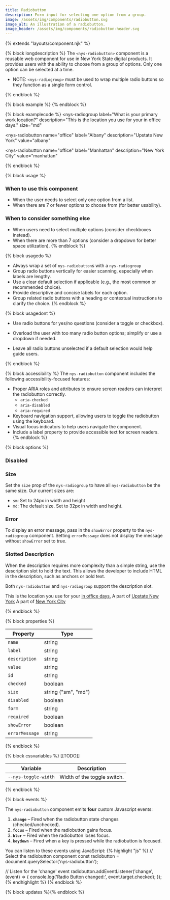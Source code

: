 ```yaml
---
title: Radiobutton
description: Form input for selecting one option from a group.
image: /assets/img/components/radiobutton.svg
image_alt: An illustration of a radiobutton.
image_header: /assets/img/components/radiobutton-header.svg
---
```


{% extends "layouts/component.njk" %}

{% block longdescription %}
The <code class="language-js">&lt;nys-radiobutton&gt;</code> component is a reusable web component for use in New York State digital products. It provides users with the ability to choose from a group of options. Only one option can be selected at a time.
 - NOTE: <code class="language-js">&lt;nys-radiogroup&gt;</code> must be used to wrap multiple radio buttons so they function as a single form control.

{% endblock %}

{% block example %}
<nys-radiogroup label="What is your primary work location?" description="This is the location you use for your in office days." size="md">
  <nys-radiobutton name="office" label="Albany" description="Upstate New York" value="albany" checked></nys-radiobutton>
  <nys-radiobutton name="office" label="Manhattan" description="New York City" value="manhattan"></nys-radiobutton>
</nys-radiogroup>
{% endblock %}

{% block examplecode %}
<nys-radiogroup 
  label="What is your primary work location?"
  description="This is the location you use for your in office days."
  size="md"
>
  <nys-radiobutton
    name="office"
    label="Albany"
    description="Upstate New York"
    value="albany"
  ></nys-radiobutton>
  <nys-radiobutton
    name="office"
    label="Manhattan"
    description="New York City"
    value="manhattan"
  ></nys-radiobutton>
</nys-radiogroup>
{% endblock %}

{% block usage %}
### When to use this component
  - When the user needs to select only one option from a list.
  - When there are 7 or fewer options to choose from (for better usability).

### When to consider something else
  - When users need to select multiple options (consider checkboxes instead).
  - When there are more than 7 options (consider a dropdown for better space utilization).
{% endblock %}

{% block usagedo %}
  - Always wrap a set of `nys-radiobutton`s with a `nys-radiogroup`
  - Group radio buttons vertically for easier scanning, especially when labels are lengthy.
  - Use a clear default selection if applicable (e.g., the most common or recommended choice).
  - Provide descriptive and concise labels for each option.
  - Group related radio buttons with a heading or contextual instructions to clarify the choice.
{% endblock %}

{% block usagedont %}
<ul>
<li><p>Use radio buttons for yes/no questions (consider a toggle or checkbox).</p></li>
<li><p>Overload the user with too many radio button options; simplify or use a dropdown if needed.</p></li>
<li><p>Leave all radio buttons unselected if a default selection would help guide users.</p></li>
</ul>
{% endblock %}

{% block accessibility %}
The <code class="language-js">nys-radiobutton</code> component includes the following accessibility-focused features:

  - Proper ARIA roles and attributes to ensure screen readers can interpret the radiobutton correctly.
    - <code class="language-js">aria-checked</code>
    - <code class="language-js">aria-disabled</code>
    - <code class="language-js">aria-required</code>
  - Keyboard navigation support, allowing users to toggle the radiobutton using the keyboard.
  - Visual focus indicators to help users navigate the component.
  - Include a label property to provide accessible text for screen readers.
{% endblock %}

{% block options %}
### Disabled

<nys-radiogroup label="Current Title:" description="Note: You cannot change your title.">
  <nys-radiobutton name="title" label="Software Engineer 1" description="<1 year experience" value="eng-1" checked disabled></nys-radiobutton>
  <nys-radiobutton name="title" label="Software Engineer 2" description="1-3 years experience" value="eng-2" disabled></nys-radiobutton>
  <nys-radiobutton name="title" label="Software Engineer 3" description="3-5 years experience" value="eng-3" disabled></nys-radiobutton>
</nys-radiogroup>


### Size
Set the `size` prop of the `nys-radiogroup` to have all `nys-radiobutton` be the same size. Our current sizes are:

  - `sm`: Set to 24px in width and height
  - `md`: The default size. Set to 32px in width and height.

<nys-radiogroup label="Select your agency" description="This is the agency, department, or office you work for." size="sm">
  <nys-radiobutton name="agency" checked label="Department of Health" value="doh" ></nys-radiobutton>
  <nys-radiobutton name="agency" label="Office of Information Technology Services" value="its" ></nys-radiobutton>  
  <nys-radiobutton name="agency" label="Office of the New York State Attorney General" value="ag" ></nys-radiobutton>
</nys-radiogroup>

### Error
To display an error message, pass in the `showError` property to the `nys-radiogroup` component. Setting `errorMessage` does not display the message without `showError` set to true.

<nys-radiogroup label="What is your primary work location?" description="This is the location you use for your in office days." required showError errorMessage="You must select one of the above options to continue">
  <nys-radiobutton   name="office"   label="Albany"   description="Upstate New York"   value="albany" ></nys-radiobutton> <nys-radiobutton   name="office"   label="Manhattan" description="New York City"  value="manhattan"></nys-radiobutton>
</nys-radiogroup>


### Slotted Description

When the description requires more complexity than a simple string, use the description slot to hold the text. This allows the developer to include HTML in the description, such as anchors or bold text.

Both `nys-radiobutton` and `nys-radiogroup` support the description slot.

<nys-radiogroup label="What is your primary work location?">
  <label slot="description">This is the location you use for your <a href="https://www.ny.gov/" target="__blank">in office days.</a></label>
  <nys-radiobutton    name="office"    label="Albany" value="albany">
    <label slot="description">A part of <a href="https://www.ny.gov/" target="__blank">Upstate New York</a></label>      
  </nys-radiobutton>
  <nys-radiobutton    name="office"    label="Manhattan"    value="manhattan"  >
    <label slot="description">A part of <a href="https://www.ny.gov/" target="__blank">New York City</a></label>      
  </nys-radiobutton>
</nys-radiogroup>

{% endblock %}

{% block properties %}

<table>
  <thead>
    <tr>
      <th>Property</th>
      <th>Type</th>
    </tr>
  </thead>
  <tbody>
    <tr>
      <td><code>name</code></td>
      <td>string</td>
    </tr>
    <tr>
      <td><code>label</code></td>
      <td>string</td>
    </tr>
    <tr>
      <td><code>description</code></td>
      <td>string</td>
    </tr>
    <tr>
      <td><code>value</code></td>
      <td>string</td>
    </tr>
    <tr>
      <td><code>id</code></td>
      <td>string</td>
    </tr>
    <tr>
      <td><code>checked</code></td>
      <td>boolean</td>
    </tr>
    <tr>
      <td><code>size</code></td>
      <td>string ("sm", "md")</td>
    </tr>
    <tr>
      <td><code>disabled</code></td>
      <td>boolean</td>
    </tr>
    <tr>
      <td><code>form</code></td>
      <td>string</td>
    </tr>
    <tr>
      <td><code>required</code></td>
      <td>boolean</td>
    </tr>
    <tr>
      <td><code>showError</code></td>
      <td>boolean</td>
    </tr>
    <tr>
      <td><code>errorMessage</code></td>
      <td>string</td>
    </tr>
  </tbody>
</table>

{% endblock %}

{% block cssvariables %}
[[TODO]]
<table>
  <thead>
    <tr>
      <th>Variable</th>
      <th>Description</th>
    </tr>
  </thead>
  <tbody>
    <tr>
      <td><code>--nys-toggle-width</code></td>
      <td>Width of the toggle switch.</td>
    </tr>
  </tbody>
  </table>

{% endblock %}

{% block events %}
<p>The <code class="language-js">nys-radiobutton</code> component emits <strong>four</strong> custom Javascript events:</p>
<ol>
<li><strong><code>change</code></strong> – Fired when the radiobutton state changes (checked/unchecked).</li>
<li><strong><code>focus</code></strong> – Fired when the radiobutton gains focus.</li>
<li><strong><code>blur</code></strong> – Fired when the radiobutton loses focus.</li>
<li><strong><code>keydown</code></strong> – Fired when a key is pressed while the radiobutton is focused.</li>
</ol>

You can listen to these events using JavaScript:
{% highlight "js" %}
// Select the radiobutton component
  const radiobutton = document.querySelector('nys-radiobutton');

  // Listen for the 'change' event
  radiobutton.addEventListener('change', (event) => {
    console.log('Radio Button changed:', event.target.checked);
  });
{% endhighlight %}
{% endblock %}

{% block updates %}{% endblock %}